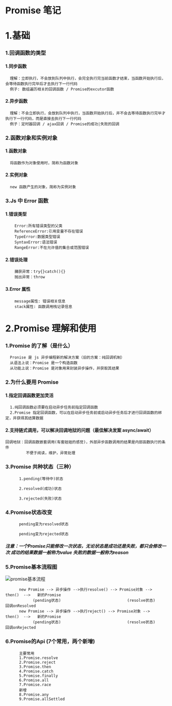 # Promise 笔记

# 1.基础

### 1.回调函数的类型

#### 1.同步函数

      理解：立即执行，不会放到队列中执行，会完全执行完当前函数才结束，当函数开始执行后，会等待函数执行完毕后才去执行下一行代码
      例子: 数组遍历相关的回调函数 / Promise的excutor函数

#### 2.异步函数

      理解：不会立即执行，会放到队列中执行，当函数开始执行后，并不会去等待函数执行完毕才执行下一行代码，而是直接去执行下一行代码
      例子：定时器回调 / ajax回调 / Promise的成功|失败的回调

### 2.函数对象和实例对象

#### 1.函数对象

      将函数作为对象使用时，简称为函数对象

#### 2.实例对象

      new 函数产生的对象，简称为实例对象

### 3.Js 中 Error 函数

#### 1.错误类型

        Error:所有错误类型的父类
        ReferenceError:引用变量不存在错误
        TypeError:数据类型错误
        SyntaxError:语法错误
        RangeError:不在允许值的集合或范围错误

#### 2.错误处理

        蒱获异常：try{}catch(){}
        抛出异常：throw

#### 3.Error 属性

        message属性: 错误相关信息
        stack属性: 函数调用栈记录信息

# 2.Promise 理解和使用

### 1.Promise 的了解（是什么）

      Pronise 是 js 异步编程新的解决方案（旧的方案：纯回调机制）
      从语法上说：Promise 是一个构造函数
      从功能上说：Promise 是对象用来封装异步操作，并获取其结果

### 2.为什么要用 Promise

#### 1.指定回调函数更加灵活

      1.纯回调函数必须要在启动异步任务前指定回调函数
      2.Promise 指定回调函数，可以在启动异步任务前或启动异步任务后才进行回调函数的绑定，并获得其结算数据

#### 2.支持链式调用，可以解决回调地狱的问题（最佳解决发案 async/await）

```
回调地狱：回调函数嵌套调用(有套娃娃的感觉)，外部异步函数调用的结果是内部函数执行的条件
         不便于阅读，维护，异常处理
```
### 3.Promise 共种状态（三种）

``` 
      1.pending(等待中)状态

      2.resolved(成功)状态

      3.rejected(失败)状态
```

### 4.Promise状态改变
```
      pending变为resolved状态

      pending变为rejected状态
```
##### 注意：一个Promise只能修改一次状态，无论状态是成功还是失败，都只会修改一次   成功的结果数据一般称为value   失败的数据一般称为reason

### 5.Promise基本流程图

![promise基本流程](http://vipkshttp1.wiz.cn/ks/share/resources/49c30824-dcdf-4bd0-af2a-708f490b44a1/92b8cbfb-a474-4859-943b-6048e9dc66f6/index_files/9b2b980e2959c4f996cafddb03fa5d4d.png)

```
      new Promise --> 异步操作 -->执行resolve() --> Promise对象 -->   then()  -->   新的Promise
            (pending状态)                             (resolve状态)    回调onResolved 
      new Promise --> 异步操作 -->执行reject() --> Promise对象 -->    then()  -->   新的Promise
            (pending状态)                             (resolve状态)    回调onRejected
```

### 6.Promise的Api (7个常用，两个新增)

```
      主要常用
      1.Promise.resolve
      2.Promise.reject
      3.Promise.then
      4.Promise.catch
      5.Promise.finally
      6.Promise.all
      7.Promise.race
      新增
      8.Promise.any
      9.Promise.allSettled
```


      